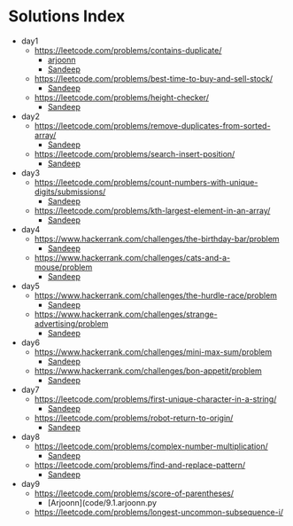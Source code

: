 # Solutions Index

- day1
    - https://leetcode.com/problems/contains-duplicate/
        - [arjoonn](code/1.1.arjoonn.py)
		- [Sandeep](code/Day_1.Q_1.Sndp.py)
    - https://leetcode.com/problems/best-time-to-buy-and-sell-stock/
		- [Sandeep](code/Day_1.Q_2.Sndp.py)
    - https://leetcode.com/problems/height-checker/
		- [Sandeep](Day_1.Q_3.Sndp.py)
- day2
    - https://leetcode.com/problems/remove-duplicates-from-sorted-array/
		- [Sandeep](code/Day_2.Q_1.Sndp.py)
    - https://leetcode.com/problems/search-insert-position/
		- [Sandeep](code/Day_2.Q_2.Sndp.py)
- day3
    - https://leetcode.com/problems/count-numbers-with-unique-digits/submissions/
		- [Sandeep](code/Day_3.Q_1.Sndp.py)
    - https://leetcode.com/problems/kth-largest-element-in-an-array/
		- [Sandeep](code/Day_3.Q_2.Sndp.py)
- day4
    - https://www.hackerrank.com/challenges/the-birthday-bar/problem
		- [Sandeep](code/Day_4.Q_1.Sndp.py)
    - https://www.hackerrank.com/challenges/cats-and-a-mouse/problem
		- [Sandeep](code/Day_4.Q_2.Sndp.py)
- day5
    - https://www.hackerrank.com/challenges/the-hurdle-race/problem
		- [Sandeep](code/Day_5.Q_1.Sndp.py)
    - https://www.hackerrank.com/challenges/strange-advertising/problem
		- [Sandeep](code/Day_5.Q_2.Sndp.py)
- day6
    - https://www.hackerrank.com/challenges/mini-max-sum/problem
		- [Sandeep](code/Day_6.Q_1.Sndp.py)
    - https://www.hackerrank.com/challenges/bon-appetit/problem
		- [Sandeep](code/Day_6.Q_2.Sndp.py)
- day7
    - https://leetcode.com/problems/first-unique-character-in-a-string/
		- [Sandeep](code/Day_7.Q_1.Sndp.py)
    - https://leetcode.com/problems/robot-return-to-origin/
		- [Sandeep](code/Day_7.Q_2.Sndp.py)
- day8
    - https://leetcode.com/problems/complex-number-multiplication/
		- [Sandeep](code/Day_8.Q_1.Sndp.py)
    - https://leetcode.com/problems/find-and-replace-pattern/
		- [Sandeep](code/Day_8.Q_2.Sndp.py)
- day9
    - https://leetcode.com/problems/score-of-parentheses/
        - [Arjoonn](code/9.1.arjoonn.py
    - https://leetcode.com/problems/longest-uncommon-subsequence-i/
